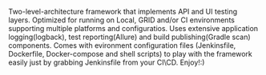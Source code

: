 Two-level-architecture framework that implements API and UI testing layers. Optimized for running on Local, GRID and/or CI environments supporting multiple platforms and configuratios. Uses extensive application logging(logback), test reporting(Allure) and build publishing(Gradle scan) components. 
Comes with evironment configuration files (Jenkinsfile, Dockerfile, Docker-compose and shell scripts) to play with the framework easily just by grabbing Jenkinsfile from your CI\CD. Enjoy!:)
